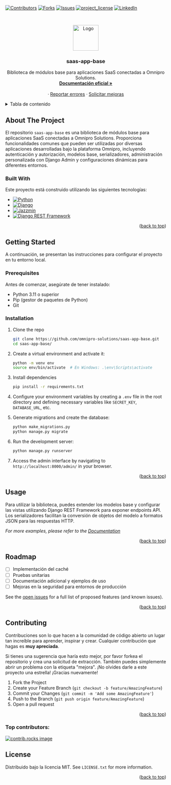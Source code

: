 <a id="readme-top"></a>
[![Contributors][contributors-shield]][contributors-url]
[![Forks][forks-shield]][forks-url]
[![Issues][issues-shield]][issues-url]
[![project_license][license-shield]][license-url]
[![LinkedIn][linkedin-shield]][linkedin-url]

<br />
<div align="center">

<a
href="https://github.com/omnipro-solutions/saas-app-base.git">
    <img src="https://img.shields.io/badge/OmniPro-grey?style=for-the-badge&logo=github" alt="Logo" width="80" height="80">
  </a>

<h3 align="center">saas-app-base</h3>

  <p align="center">
    Biblioteca de módulos base para aplicaciones SaaS conectadas a Omnipro Solutions.
    <br />
    <a href="https://doc-oms.omni.pro/docs/reglas"><strong>Documentación oficial »</strong></a>
    <br />
    <br />
    &middot;
    <a href="https://github.com/omnipro-solutions/saas-app-base/issues">Reportar errores</a>
    &middot;
    <a href="https://github.com/omnipro-solutions/saas-app-base/issues">Solicitar mejoras</a>
  </p>
</div>

<details>
  <summary>Tabla de contenido</summary>
  <ol>
    <li>
      <a href="#about-the-project">About The Project</a>
      <ul>
        <li><a href="#built-with">Built With</a></li>
      </ul>
    </li>
    <li>
      <a href="#getting-started">Getting Started</a>
      <ul>
        <li><a href="#prerequisites">Prerequisites</a></li>
        <li><a href="#installation">Installation</a></li>
      </ul>
    </li>
    <li><a href="#usage">Usage</a></li>
    <li><a href="#roadmap">Roadmap</a></li>
    <li><a href="#contributing">Contributing</a></li>
    <li><a href="#license">License</a></li>
  </ol>
</details>

## About The Project

El repositorio `saas-app-base` es una biblioteca de módulos base para aplicaciones SaaS conectadas a Omnipro Solutions. Proporciona funcionalidades comunes que pueden ser utilizadas por diversas aplicaciones desarrolladas bajo la plataforma Omnipro, incluyendo autenticación y autorización, modelos base, serializadores, administración personalizada con Django Admin y configuraciones dinámicas para diferentes entornos.

### Built With

Este proyecto está construido utilizando las siguientes tecnologías:

* [![Python][Python]][Python-url]
* [![Django][Django]][Django-url]
* [![Jazzmin][Jazzmin]][Jazzmin-url]
* [![Django REST Framework][DRF]][DRF-url]

<p align="right">(<a href="#readme-top">back to top</a>)</p>

## Getting Started

A continuación, se presentan las instrucciones para configurar el proyecto en tu entorno local.

### Prerequisites

Antes de comenzar, asegúrate de tener instalado:

* Python 3.11 o superior
* Pip (gestor de paquetes de Python)
* Git

### Installation

1. Clone the repo
   ```sh
   git clone https://github.com/omnipro-solutions/saas-app-base.git
   cd saas-app-base/
   ```

2. Create a virtual environment and activate it:
   ```sh
   python -m venv env
   source env/bin/activate  # En Windows: .\env\Scripts\activate
   ```

3. Install dependencies
   ```sh
   pip install -r requirements.txt
   ```

4. Configure your environment variables by creating a `.env` file in the root directory and defining necessary variables like `SECRET_KEY`, `DATABASE_URL`, etc.

5. Generate migrations and create the database:
   ```sh
   python make_migrations.py
   python manage.py migrate
   ```

6. Run the development server:
   ```sh
   python manage.py runserver
   ```

7. Access the admin interface by navigating to `http://localhost:8000/admin/` in your browser.

<p align="right">(<a href="#readme-top">back to top</a>)</p>

## Usage

Para utilizar la biblioteca, puedes extender los modelos base y configurar las vistas utilizando Django REST Framework para exponer endpoints API. Los serializadores facilitan la conversión de objetos del modelo a formatos JSON para las respuestas HTTP.

_For more examples, please refer to the [Documentation](https://doc-oms.omni.pro/docs/dev/imgs/saas-img-core)_

<p align="right">(<a href="#readme-top">back to top</a>)</p>

## Roadmap

- [ ] Implementación del caché
- [ ] Pruebas unitarias
- [ ] Documentación adicional y ejemplos de uso
- [ ] Mejoras en la seguridad para entornos de producción

See the [open issues](https://github.com/omnipro-solutions/saas-app-base/issues) for a full list of proposed features (and known issues).

<p align="right">(<a href="#readme-top">back to top</a>)</p>

## Contributing

Contribuciones son lo que hacen a la comunidad de código abierto un lugar tan increíble para aprender, inspirar y crear. Cualquier contribución que hagas es **muy apreciada**.

Si tienes una sugerencia que haría esto mejor, por favor forkea el repositorio y crea una solicitud de extracción. También puedes simplemente abrir un problema con la etiqueta "mejora".
¡No olvides darle a este proyecto una estrella! ¡Gracias nuevamente!

1. Fork the Project
2. Create your Feature Branch (`git checkout -b feature/AmazingFeature`)
3. Commit your Changes (`git commit -m 'Add some AmazingFeature'`)
4. Push to the Branch (`git push origin feature/AmazingFeature`)
5. Open a pull request

<p align="right">(<a href="#readme-top">back to top</a>)</p>

### Top contributors:

<a href="https://github.com/omnipro-solutions/saas-app-base/graphs/contributors">
  <img src="https://contrib.rocks/image?repo=omnipro-solutions/saas-app-base" alt="contrib.rocks image" />
</a>

## License

Distribuido bajo la licencia MIT. See `LICENSE.txt` for more information.

<p align="right">(<a href="#readme-top">back to top</a>)</p>

<!-- MARKDOWN LINKS & IMAGES -->
[contributors-shield]: https://img.shields.io/github/contributors/omnipro-solutions/saas-app-base.svg?style=for-the-badge
[contributors-url]: https://github.com/omnipro-solutions/saas-app-base/graphs/contributors
[forks-shield]: https://img.shields.io/github/forks/omnipro-solutions/saas-app-base.svg?style=for-the-badge
[forks-url]: https://github.com/omnipro-solutions/saas-app-base/network/members
[stars-shield]: https://img.shields.io/github/stars/omnipro-solutions/saas-app-base.svg?style=for-the-badge
[stars-url]: https://github.com/omnipro-solutions/saas-app-base/stargazers
[issues-shield]: https://img.shields.io/github/issues/omnipro-solutions/saas-app-base.svg?style=for-the-badge
[issues-url]: https://github.com/omnipro-solutions/saas-app-base/issues
[license-shield]: https://img.shields.io/github/license/omnipro-solutions/saas-app-base.svg?style=for-the-badge
[license-url]: https://github.com/omnipro-solutions/saas-app-base/blob/master/LICENSE.txt
[linkedin-shield]: https://img.shields.io/badge/-LinkedIn-black.svg?style=for-the-badge&logo=linkedin&colorB=555
[linkedin-url]: https://www.linkedin.com/company/omni.pro/

<!-- TECHNOLOGY BADGES -->
[Python]: https://img.shields.io/badge/with%20a%20logo-grey?style=for-the-badge&logo=python
[Python-url]: https://www.python.org/
[Django]: https://img.shields.io/badge/with%20a%20logo-grey?style=for-the-badge&logo=djangoproject
[Django-url]: https://www.djangoproject.com/
[Jazzmin]: https://img.shields.io/badge/with%20a%20logo-grey?style=for-the-badge&logo=jazzmin
[Jazzmin-url]: https://jazzband.co/projects/jazzmin/
[DRF]: https://img.shields.io/badge/with%20a%20logo-grey?style=for-the-badge&logo=djangorestframework
[DRF-url]: https://www.django-rest-framework.org/